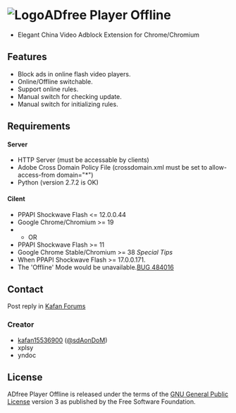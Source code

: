 # ![Logo](https://raw.githubusercontent.com/kafan15536900/ADfree-Player-Offline/Dev/icon/icon32.png)ADfree Player Offline
- Elegant China Video Adblock Extension for Chrome/Chromium

## Features

- Block ads in online flash video players.
- Online/Offline switchable.
- Support online rules.
- Manual switch for checking update.
- Manual switch for initializing rules.

## Requirements

#### Server

- HTTP Server (must be accessable by clients)
- Adobe Cross Domain Policy File (crossdomain.xml must be set to allow-access-from domain="*")
- Python (version 2.7.2 is OK)

#### Cilent

- PPAPI Shockwave Flash <= 12.0.0.44
- Google Chrome/Chromium >= 19
- - OR
- PPAPI Shockwave Flash >= 11
- Google Chrome Stable/Chromium >= 38
*Special Tips*
- When PPAPI Shockwave Flash >= 17.0.0.171.
- The 'Offline' Mode would be unavailable.[BUG 484016](https://code.google.com/p/chromium/issues/detail?id=484016)

## Contact

Post reply in [Kafan Forums](http://bbs.kafan.cn/thread-1514537-1-1.html)

### Creator

- [kafan15536900](http://github.com/kafan15536900) ([@sdAonDoM](https://twitter.com/@sdAonDoM))
- xplsy
- yndoc

## License

ADfree Player Offline is released under the terms of the [GNU General Public License](http://www.gnu.org/licenses/) version 3 as published by the Free Software Foundation.
